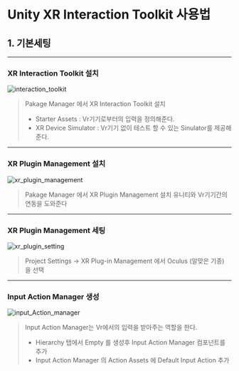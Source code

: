 # Unity XR Interaction Toolkit 사용법

## 1. 기본세팅

<hr>

### XR Interaction Toolkit 설치

![interaction_toolkit](https://user-images.githubusercontent.com/90584642/167621651-cfe2975e-6968-45b2-9eb5-c0f91ca0e3b4.png)


>Pakage Manager 에서 XR Interaction Toolkit 설치
> * Starter Assets  : Vr기기로부터의 입력을 정의해준다.
> * XR Device Simulator : Vr기기 없이 테스트 할 수 있는 Sinulator를 제공해준다.

<hr>

### XR Plugin Management 설치

![xr_plugin_management](https://user-images.githubusercontent.com/90584642/167621705-4e35056f-c35e-4eb7-a66f-095d208983b9.png)


>Pakage Manager 에서 XR Plugin Management 설치
>유니티와 Vr기기간의 연동을 도와준다

<hr>

### XR Plugin Management 세팅

![xr_plugin_setting](https://user-images.githubusercontent.com/90584642/167621732-655c4e4f-4ed7-4f47-b732-cd2f49ebed4c.png)


>Project Settings -> XR Plug-in Management 에서 Oculus (알맞은 기종) 을 선택 

<hr>

### Input Action Manager 생성

![input_Action_manager](https://user-images.githubusercontent.com/90584642/167791441-0a3665c0-54b8-4fa3-afe4-dbca5f920e38.png)
 
>Input Action Manager는 Vr에서의 입력을 받아주는 역할을 한다.
> * Hierarchy 탭에서 Empty 를 생성후 Input Action Manager 컴포넌트를 추가
> * Input Action Manager 의 Action Assets 에 Default Input Action 추가
